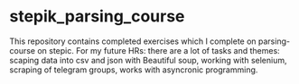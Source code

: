 # stepik_parsing_course
This repository contains completed exercises which I complete on parsing-course on stepic. For my future HRs: there  are a lot of tasks and themes:
scaping data into csv and json with Beautiful soup, working with selenium, scraping of telegram groups, works with asyncronic programming.
